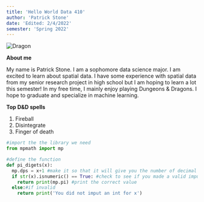 ```yaml
---
title: 'Hello World Data 410'
author: 'Patrick Stone'
date: 'Edited: 2/4/2022'
semester: 'Spring 2022'
---
```


![](https://th.bing.com/th/id/R.b8f4c0b889c4a89a02a0c93d4be13d33?rik=bine2TbYbOjrrw&riu=http%3a%2f%2f2.bp.blogspot.com%2f-cpmtMHI-d4Y%2fTzErKJCaKnI%2fAAAAAAAA27I%2f6ZHcXekCynU%2fs1600%2fDungeonsDragons0cover.jpg&ehk=2nCZOKKWbbZCS7UYvGKkoNXta2B9FUlkjep%2bz%2fq%2fyrc%3d&risl=&pid=ImgRaw&r=0 "Dragon")

**About me**

My name is Patrick Stone.
I am a sophomore data science major.
I am excited to learn about spatial data.
I have some experience with spatial data from my senior research project in high school but I am hoping to learn a lot this semester!
In my free time, I mainly enjoy playing Dungeons & Dragons.
I hope to graduate and specialize in machine learning. 

**Top D&D spells**

1. Fireball
2. Disintegrate
3. Finger of death

```python
#import the the library we need
from mpmath import mp

#define the function
def pi_digets(x):
  mp.dps = x+1 #make it so that it will give you the number of decimal places you imput
  if str(x).isnumeric() == True: #check to see if you made a valid imput 
    return print(mp.pi) #print the correct value
  else:#if invalid 
    return print('You did not imput an int for x')
```
